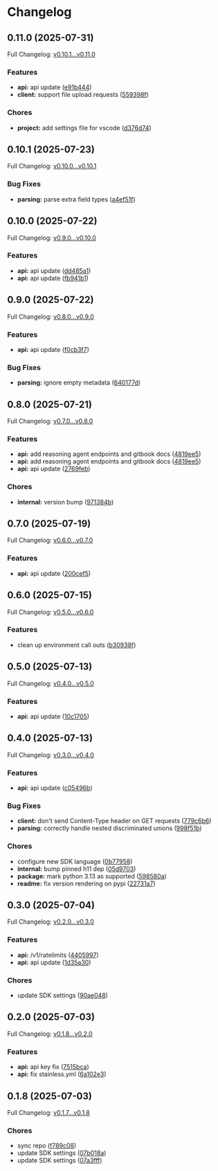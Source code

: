# Changelog

## 0.11.0 (2025-07-31)

Full Changelog: [v0.10.1...v0.11.0](https://github.com/The-Swarm-Corporation/swarms-sdk/compare/v0.10.1...v0.11.0)

### Features

* **api:** api update ([e91b444](https://github.com/The-Swarm-Corporation/swarms-sdk/commit/e91b444b1bdbab3ea9339473f81de16d7002f8aa))
* **client:** support file upload requests ([559398f](https://github.com/The-Swarm-Corporation/swarms-sdk/commit/559398f60d0bf3ecb88b859a88014f67e06aec4e))


### Chores

* **project:** add settings file for vscode ([d376d74](https://github.com/The-Swarm-Corporation/swarms-sdk/commit/d376d74c4e3d8de9f2bb93093bba48ff9558d316))

## 0.10.1 (2025-07-23)

Full Changelog: [v0.10.0...v0.10.1](https://github.com/The-Swarm-Corporation/swarms-sdk/compare/v0.10.0...v0.10.1)

### Bug Fixes

* **parsing:** parse extra field types ([a4ef51f](https://github.com/The-Swarm-Corporation/swarms-sdk/commit/a4ef51f53e79db858128cb83836edc60062141d1))

## 0.10.0 (2025-07-22)

Full Changelog: [v0.9.0...v0.10.0](https://github.com/The-Swarm-Corporation/swarms-sdk/compare/v0.9.0...v0.10.0)

### Features

* **api:** api update ([dd485a1](https://github.com/The-Swarm-Corporation/swarms-sdk/commit/dd485a1a01801206fbd3f8d5b23b21ffb0884e63))
* **api:** api update ([fb941b1](https://github.com/The-Swarm-Corporation/swarms-sdk/commit/fb941b1853f7d35614349210805e85fb8ceb18c9))

## 0.9.0 (2025-07-22)

Full Changelog: [v0.8.0...v0.9.0](https://github.com/The-Swarm-Corporation/swarms-sdk/compare/v0.8.0...v0.9.0)

### Features

* **api:** api update ([f0cb3f7](https://github.com/The-Swarm-Corporation/swarms-sdk/commit/f0cb3f73525f46abdb064540b5cbb56fb5f65d57))


### Bug Fixes

* **parsing:** ignore empty metadata ([640177d](https://github.com/The-Swarm-Corporation/swarms-sdk/commit/640177d1cde67b574dacbaeaeade9069e307a082))

## 0.8.0 (2025-07-21)

Full Changelog: [v0.7.0...v0.8.0](https://github.com/The-Swarm-Corporation/swarms-sdk/compare/v0.7.0...v0.8.0)

### Features

* **api:** add reasoning agent endpoints and gitbook docs ([4819ee5](https://github.com/The-Swarm-Corporation/swarms-sdk/commit/4819ee5515eaa3f6e41453ca5dff4d7da70641fe))
* **api:** add reasoning agent endpoints and gitbook docs ([4819ee5](https://github.com/The-Swarm-Corporation/swarms-sdk/commit/4819ee5515eaa3f6e41453ca5dff4d7da70641fe))
* **api:** api update ([2769feb](https://github.com/The-Swarm-Corporation/swarms-sdk/commit/2769feb7c1b9aa63f9af6a0e4e233c7dbaff122a))


### Chores

* **internal:** version bump ([971384b](https://github.com/The-Swarm-Corporation/swarms-sdk/commit/971384b0b98b8245db4acde95627aab017ed4f1e))

## 0.7.0 (2025-07-19)

Full Changelog: [v0.6.0...v0.7.0](https://github.com/The-Swarm-Corporation/swarms-sdk/compare/v0.6.0...v0.7.0)

### Features

* **api:** api update ([200cef5](https://github.com/The-Swarm-Corporation/swarms-sdk/commit/200cef5f553ddeec1c1275693f5879de7e679cdb))

## 0.6.0 (2025-07-15)

Full Changelog: [v0.5.0...v0.6.0](https://github.com/The-Swarm-Corporation/swarms-sdk/compare/v0.5.0...v0.6.0)

### Features

* clean up environment call outs ([b30938f](https://github.com/The-Swarm-Corporation/swarms-sdk/commit/b30938f43c02bb38eab11e50742cc27af6052092))

## 0.5.0 (2025-07-13)

Full Changelog: [v0.4.0...v0.5.0](https://github.com/The-Swarm-Corporation/swarms-sdk/compare/v0.4.0...v0.5.0)

### Features

* **api:** api update ([10c1705](https://github.com/The-Swarm-Corporation/swarms-sdk/commit/10c170540f52cd99f60b7e4aa0c3115954cec60e))

## 0.4.0 (2025-07-13)

Full Changelog: [v0.3.0...v0.4.0](https://github.com/The-Swarm-Corporation/swarms-sdk/compare/v0.3.0...v0.4.0)

### Features

* **api:** api update ([c05496b](https://github.com/The-Swarm-Corporation/swarms-sdk/commit/c05496bf3d71e50b14ece2db908b39a80dd4c20e))


### Bug Fixes

* **client:** don't send Content-Type header on GET requests ([779c6b6](https://github.com/The-Swarm-Corporation/swarms-sdk/commit/779c6b6e2e5a689cd8c773db79b0b53613fc13d9))
* **parsing:** correctly handle nested discriminated unions ([998f51b](https://github.com/The-Swarm-Corporation/swarms-sdk/commit/998f51baa69470143e3b43041f18f4e34e9a8ef6))


### Chores

* configure new SDK language ([0b77958](https://github.com/The-Swarm-Corporation/swarms-sdk/commit/0b779588ef5f414dc958097e1c47ab457eaca5c6))
* **internal:** bump pinned h11 dep ([05d9703](https://github.com/The-Swarm-Corporation/swarms-sdk/commit/05d97034f7de4d87752e53552731abf1fbc31b12))
* **package:** mark python 3.13 as supported ([598580a](https://github.com/The-Swarm-Corporation/swarms-sdk/commit/598580ab8bd50951cd1a57e7e62ea759dedc4246))
* **readme:** fix version rendering on pypi ([22731a7](https://github.com/The-Swarm-Corporation/swarms-sdk/commit/22731a7a3f32f1d56257c290ad0d758ef1950a45))

## 0.3.0 (2025-07-04)

Full Changelog: [v0.2.0...v0.3.0](https://github.com/The-Swarm-Corporation/swarms-sdk/compare/v0.2.0...v0.3.0)

### Features

* **api:** /v1/ratelimits ([4405997](https://github.com/The-Swarm-Corporation/swarms-sdk/commit/4405997499ef214898b6c52633226629c4592856))
* **api:** api update ([1d35a30](https://github.com/The-Swarm-Corporation/swarms-sdk/commit/1d35a30e5800ac89bf89355a0c781df082dd270a))


### Chores

* update SDK settings ([90ae048](https://github.com/The-Swarm-Corporation/swarms-sdk/commit/90ae048a61f0d9c62ce251febad3e9666580f66f))

## 0.2.0 (2025-07-03)

Full Changelog: [v0.1.8...v0.2.0](https://github.com/The-Swarm-Corporation/swarms-sdk/compare/v0.1.8...v0.2.0)

### Features

* **api:** api key fix ([7515bca](https://github.com/The-Swarm-Corporation/swarms-sdk/commit/7515bcad6ea549008901dbb187d736b3a996b812))
* **api:** fix stainless.yml ([6a102e3](https://github.com/The-Swarm-Corporation/swarms-sdk/commit/6a102e3dedae261e65ce7a383cec76cb0737ab46))

## 0.1.8 (2025-07-03)

Full Changelog: [v0.1.7...v0.1.8](https://github.com/The-Swarm-Corporation/swarms-sdk/compare/v0.1.7...v0.1.8)

### Chores

* sync repo ([f789c08](https://github.com/The-Swarm-Corporation/swarms-sdk/commit/f789c08eeb01cbbd6a2be8f70f341c99d362fb22))
* update SDK settings ([07b018a](https://github.com/The-Swarm-Corporation/swarms-sdk/commit/07b018af809179258493151a1d0175d4651f65e6))
* update SDK settings ([07a3fff](https://github.com/The-Swarm-Corporation/swarms-sdk/commit/07a3fff84c29b9f2d2f40a3205ff4e92b45dbbdf))
